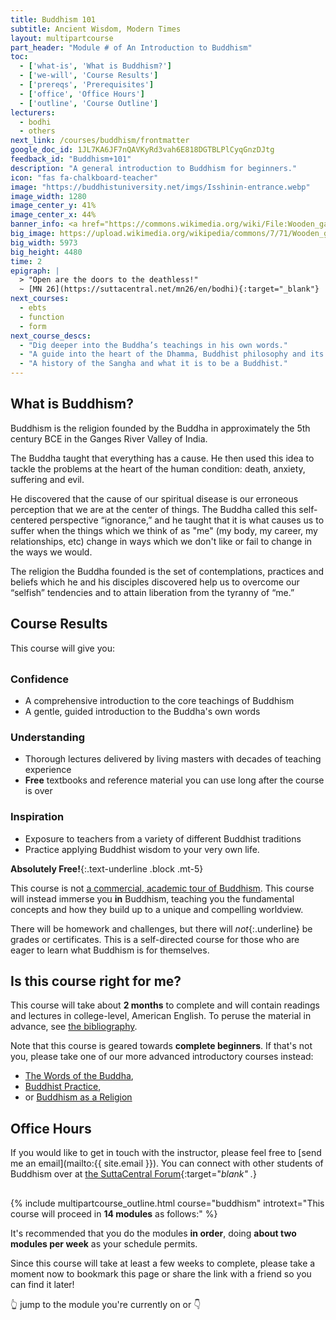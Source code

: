 ```yaml
---
title: Buddhism 101
subtitle: Ancient Wisdom, Modern Times
layout: multipartcourse
part_header: "Module # of An Introduction to Buddhism"
toc:
  - ['what-is', 'What is Buddhism?']
  - ['we-will', 'Course Results']
  - ['prereqs', 'Prerequisites']
  - ['office', 'Office Hours']
  - ['outline', 'Course Outline']
lecturers:
  - bodhi
  - others
next_link: /courses/buddhism/frontmatter
google_doc_id: 1JL7KA6JF7nQAVKyRd3vah6E818DGTBLPlCyqGnzDJtg
feedback_id: "Buddhism+101" 
description: "A general introduction to Buddhism for beginners."
icon: "fas fa-chalkboard-teacher"
image: "https://buddhistuniversity.net/imgs/Isshinin-entrance.webp"
image_width: 1280
image_center_y: 41%
image_center_x: 44%
banner_info: <a href="https://commons.wikimedia.org/wiki/File:Wooden_gate_with_open_double_door_leading_to_the_garden_of_Isshinin_Buddhist_temple_in_the_compounds_of_Chion-in_Kyoto_Japan.jpg">Basile Morin</a>, <a href="https://creativecommons.org/licenses/by-sa/4.0">BY-SA 4.0</a>
big_image: https://upload.wikimedia.org/wikipedia/commons/7/71/Wooden_gate_with_open_double_door_leading_to_the_garden_of_Isshinin_Buddhist_temple_in_the_compounds_of_Chion-in_Kyoto_Japan.jpg
big_width: 5973
big_height: 4480
time: 2
epigraph: |
  > "Open are the doors to the deathless!"  
  ~ [MN 26](https://suttacentral.net/mn26/en/bodhi){:target="_blank"}
next_courses:
  - ebts
  - function
  - form
next_course_descs:
  - "Dig deeper into the Buddha’s teachings in his own words."
  - "A guide into the heart of the Dhamma, Buddhist philosophy and its transformative purpose."
  - "A history of the Sangha and what it is to be a Buddhist." 
---
```


<h2 id="what-is">What is Buddhism?</h2>

Buddhism is the religion founded by the Buddha in approximately the 5th century BCE in the Ganges River Valley of India.

The Buddha taught that everything has a cause. He then used this idea to tackle the problems at the heart of the human condition: death, anxiety, suffering and evil.

He discovered that the cause of our spiritual disease is our erroneous perception that we are at the center of things. The Buddha called this self-centered perspective “ignorance,” and he taught that it is what causes us to suffer when the things which we think of as "me" (my body, my career, my relationships, etc) change in ways which we don't like or fail to change in the ways we would.

The religion the Buddha founded is the set of contemplations, practices and beliefs which he and his disciples discovered help us to overcome our “selfish” tendencies and to attain liberation from the tyranny of “me.”


<h2 id="we-will">Course Results</h2>

This course will give you:

<h3 style="padding-top:8px">Confidence</h3>

- A comprehensive introduction to the core teachings of Buddhism
- A gentle, guided introduction to the Buddha's own words

### Understanding

- Thorough lectures delivered by living masters with decades of teaching experience
- **Free** textbooks and reference material you can use long after the course is over

### Inspiration

- Exposure to teachers from a variety of different Buddhist traditions
- Practice applying Buddhist wisdom to your very own life.

**Absolutely Free!**{:.text-underline .block .mt-5}

This course is not [a commercial, academic tour of Buddhism](/content/monographs/intro-to-buddhism_harvey).
This course will instead immerse you **in** Buddhism, teaching you the fundamental concepts and how they build up to a unique and compelling worldview.

There will be homework and challenges, but there will *not*{:.underline} be grades or certificates. This is a self-directed course for those who are eager to learn what Buddhism is for themselves.

<h2 id="prerequisites">Is this course right for me?</h2>

This course will take about **2 months** to complete and will contain readings and lectures in college-level, American English.
To peruse the material in advance, see [the bibliography](/tags/buddhism).

Note that this course is geared towards **complete beginners**.
If that's not you, please take one of our more advanced introductory courses instead:
- [The Words of the Buddha](/courses/ebts),
- [Buddhist Practice](/courses/function),
- or [Buddhism as a Religion](/courses/form)

<h2 id="office">Office Hours</h2>

If you would like to get in touch with the instructor, please feel free to [send me an email](mailto:{{ site.email }}).
You can connect with other students of Buddhism over at [the SuttaCentral Forum](https://discourse.suttacentral.net/t/frequently-asked-questions-faq/24?u=khemarato.bhikkhu){:target="_blank" ._}

<h2 id=""></h2>

{% include multipartcourse_outline.html course="buddhism" introtext="This course will proceed in <b>14 modules</b> as follows:" %}

It's recommended that you do the modules **in order**, doing **about two modules per week** as your schedule permits.

Since this course will take at least a few weeks to complete, please take a moment now to bookmark this page or share the link with a friend so you can find it later!

👆 jump to the module you're currently on or 👇

